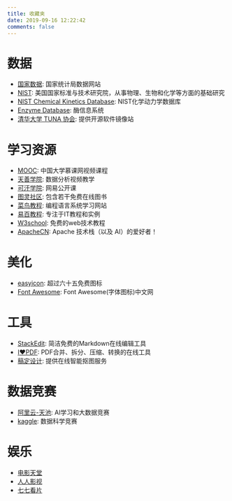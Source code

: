 ```yaml
---
title: 收藏夹
date: 2019-09-16 12:22:42
comments: false
---
```


# 数据

- [国家数据](http://data.stats.gov.cn/): 国家统计局数据网站
- [NIST](https://www.nist.gov/): 美国国家标准与技术研究院，从事物理、生物和化学等方面的基础研究
- [NIST Chemical Kinetics Database](https://kinetics.nist.gov/kinetics/index.jsp): NIST化学动力学数据库
- [Enzyme Database](https://www.brenda-enzymes.org/index.php): 酶信息系统
- [清华大学 TUNA 协会](https://tuna.moe/): 提供开源软件镜像站

# 学习资源

- [MOOC](https://www.icourse163.org/): 中国大学慕课网视频课程
- [天善学院](https://edu.hellobi.com/): 数据分析视频教学
- [可汗学院](https://open.163.com/khan/): 网易公开课
- [图灵社区](https://www.ituring.com.cn/): 包含若干免费在线图书
- [菜鸟教程](https://www.runoob.com/): 编程语言系统学习网站
- [易百教程](https://www.yiibai.com/): 专注于IT教程和实例
- [W3school](https://www.w3school.com.cn/): 免费的web技术教程
- [ApacheCN](https://github.com/apachecn/AiLearning): Apache 技术栈（以及 AI）的爱好者！

# 美化

- [easyicon](https://www.easyicon.net/): 超过六十五免费图标
- [Font Awesome](http://www.fontawesome.com.cn/): Font Awesome(字体图标)中文网

# 工具

- [StackEdit](https://stackedit.io/): 简洁免费的Markdown在线编辑工具
- [I:heart:PDF](https://www.ilovepdf.com/zh-cn): PDF合并、拆分、压缩、转换的在线工具
- [稿定设计](https://www.gaoding.com/discover): 提供在线智能抠图服务

# 数据竞赛

- [阿里云-天池](https://tianchi.aliyun.com/home/): AI学习和大数据竞赛
- [kaggle](https://www.kaggle.com/): 数据科学竞赛

# 娱乐

- [电影天堂](https://www.dytt8.net/index.htm)
- [人人影视](http://www.zmz2019.com/)
- [七七看片](https://www.77kpp.com/index.php)

